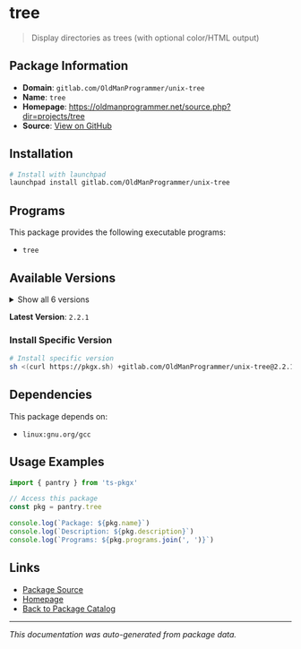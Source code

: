# tree

> Display directories as trees (with optional color/HTML output)

## Package Information

- **Domain**: `gitlab.com/OldManProgrammer/unix-tree`
- **Name**: `tree`
- **Homepage**: https://oldmanprogrammer.net/source.php?dir=projects/tree
- **Source**: [View on GitHub](https://github.com/pkgxdev/pantry/tree/main/projects/gitlab.com/OldManProgrammer/unix-tree/package.yml)

## Installation

```bash
# Install with launchpad
launchpad install gitlab.com/OldManProgrammer/unix-tree
```

## Programs

This package provides the following executable programs:

- `tree`

## Available Versions

<details>
<summary>Show all 6 versions</summary>

- `2.2.1`, `2.2.0`, `2.1.3`, `2.1.2`, `2.1.1`
- `2.1.0`

</details>

**Latest Version**: `2.2.1`

### Install Specific Version

```bash
# Install specific version
sh <(curl https://pkgx.sh) +gitlab.com/OldManProgrammer/unix-tree@2.2.1 -- $SHELL -i
```

## Dependencies

This package depends on:

- `linux:gnu.org/gcc`

## Usage Examples

```typescript
import { pantry } from 'ts-pkgx'

// Access this package
const pkg = pantry.tree

console.log(`Package: ${pkg.name}`)
console.log(`Description: ${pkg.description}`)
console.log(`Programs: ${pkg.programs.join(', ')}`)
```

## Links

- [Package Source](https://github.com/pkgxdev/pantry/tree/main/projects/gitlab.com/OldManProgrammer/unix-tree/package.yml)
- [Homepage](https://oldmanprogrammer.net/source.php?dir=projects/tree)
- [Back to Package Catalog](../../../../package-catalog.md)

---

*This documentation was auto-generated from package data.*
